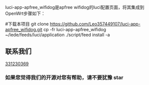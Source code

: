 luci-app-apfree_wifidog是apfree wifidog的luci配置页面，将其集成到OpenWrt步骤如下：

#下载本项目
git clone https://github.com/Leo357449107/luci-app-apfree_wifidog.git
cp -fr luci-app-apfree_wifidog ~/lede/feeds/luci/application
./script/feed install -a

## 联系我们
[331230369](https://jq.qq.com/?_wv=1027&k=4ADDSev)

### 如果您觉得我们的开源对您有帮助，请不要犹豫 star

